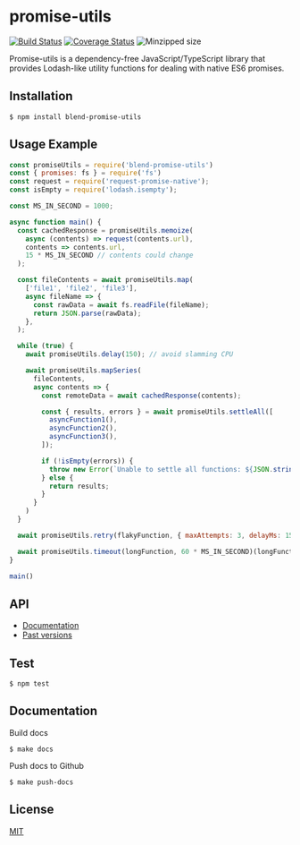 promise-utils
=============

[![Build Status](https://circleci.com/gh/blend/promise-utils.svg?style=shield)](https://circleci.com/gh/blend/promise-utils)
[![Coverage Status](https://coveralls.io/repos/github/blend/promise-utils/badge.svg?branch=master)](https://coveralls.io/github/blend/promise-utils?branch=master)
![Minzipped size](https://img.shields.io/bundlephobia/minzip/blend-promise-utils.svg)

Promise-utils is a dependency-free JavaScript/TypeScript library that
provides Lodash-like utility functions for dealing with native ES6
promises.

## Installation

```
$ npm install blend-promise-utils
```

## Usage Example

```js
const promiseUtils = require('blend-promise-utils')
const { promises: fs } = require('fs')
const request = require('request-promise-native');
const isEmpty = require('lodash.isempty');

const MS_IN_SECOND = 1000;

async function main() {
  const cachedResponse = promiseUtils.memoize(
    async (contents) => request(contents.url),
    contents => contents.url,
    15 * MS_IN_SECOND // contents could change
  );

  const fileContents = await promiseUtils.map(
    ['file1', 'file2', 'file3'],
    async fileName => {
      const rawData = await fs.readFile(fileName);
      return JSON.parse(rawData);
    },
  );

  while (true) {
    await promiseUtils.delay(150); // avoid slamming CPU

    await promiseUtils.mapSeries(
      fileContents,
      async contents => {
        const remoteData = await cachedResponse(contents);

        const { results, errors } = await promiseUtils.settleAll([
          asyncFunction1(),
          asyncFunction2(),
          asyncFunction3(),
        ]);

        if (!isEmpty(errors)) {
          throw new Error(`Unable to settle all functions: ${JSON.stringify(errors)}`);
        } else {
          return results;
        }
      }
    )
  }

  await promiseUtils.retry(flakyFunction, { maxAttempts: 3, delayMs: 150 })(flakyFunctionArgument);

  await promiseUtils.timeout(longFunction, 60 * MS_IN_SECOND)(longFunctionArgument);
}

main()
```

## API

- [Documentation][2]
- [Past versions][3]

## Test

```
$ npm test
```

## Documentation

Build docs
```
$ make docs
```

Push docs to Github
```
$ make push-docs
```

## License

[MIT](LICENSE)

[1]: https://blend.github.io/promise-utils
[2]: https://blend.github.io/promise-utils/latest/
[3]: https://blend.github.io/promise-utils/versions.html
